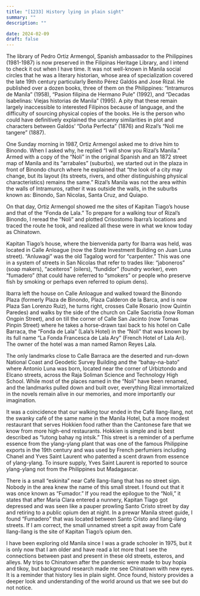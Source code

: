 ```yaml
---
title: "[1233] History lying in plain sight"
summary: ""
description: ""

date: 2024-02-09
draft: false
---
```


The library of Pedro Ortiz Armengol, Spanish ambassador to the Philippines (1981-1987) is now preserved in the Filipinas Heritage Library, and I intend to check it out when I have time. It was not well-known in Manila social circles that he was a literary historian, whose area of specialization covered the late 19th century particularly Benito Pérez Galdós and Jose Rizal. He published over a dozen books, three of them on the Philippines: “Intramuros de Manila” (1958), “Pasion filipina de Hermano Pule” (1992), and “Decadas Isabelinas: Viejas historias de Manila” (1995). A pity that these remain largely inaccessible to interested Filipinos because of language, and the difficulty of sourcing physical copies of the books. He is the person who could have definitively explained the uncanny similarities in plot and characters between Galdós’ “Doña Perfecta” (1876) and Rizal’s “Noli me tangere” (1887).

One Sunday morning in 1987, Ortiz Armengol asked me to drive him to Binondo. When I asked why, he replied “I will show you Rizal’s Manila.” Armed with a copy of the “Noli” in the original Spanish and an 1872 street map of Manila and its “arrabales” (suburbs), we started out in the plaza in front of Binondo church where he explained that “the look of a city may change, but its layout (its streets, rivers, and other distinguishing physical characteristics) remains the same.” Rizal’s Manila was not the area within the walls of Intramuros, rather it was outside the walls, in the suburbs known as: Binondo, San Nicolas, Santa Cruz, and Quiapo.

On that day, Ortiz Armengol showed me the sites of Kapitan Tiago’s house and that of the “Fonda de Lala.” To prepare for a walking tour of Rizal’s Binondo, I reread the “Noli” and plotted Crisostomo Ibarra’s locations and traced the route he took, and realized all these were in what we know today as Chinatown.

Kapitan Tiago’s house, where the bienvenida party for Ibarra was held, was located in Calle Anloague (now the State Investment Building on Juan Luna street). “Anluwagi” was the old Tagalog word for “carpenter.” This was one in a system of streets in San Nicolas that refer to trades like: “jaboneros” (soap makers), “aceiteros” (oilers), “fundidor” (foundry worker), even “fumadero” (that could have referred to “smokers” or people who preserve fish by smoking or perhaps even referred to opium dens).

Ibarra left the house on Calle Anloague and walked toward the Binondo Plaza (formerly Plaza de Binondo, Plaza Calderon de la Barca, and is now Plaza San Lorenzo Ruiz), he turns right, crosses Calle Rosario (now Quintin Paredes) and walks by the side of the church on Calle Sacristia (now Roman Ongpin Street), and on till the corner of Calle San Jacinto (now Tomas Pinpin Street) where he takes a horse-drawn taxi back to his hotel on Calle Barraca, the “Fonda de Lala” (Lala’s Hotel) in the “Noli” that was known by its full name “La Fonda Francesca de Lala Ary” (French Hotel of Lala Ari). The owner of the hotel was a man named Ramon Reyes Lala.

The only landmarks close to Calle Barraca are the deserted and run-down National Coast and Geodetic Survey Building and the “bahay-na-bato” where Antonio Luna was born, located near the corner of Urbiztondo and Elcano streets, across the Raja Soliman Science and Technology High School. While most of the places named in the “Noli” have been renamed, and the landmarks pulled down and built over, everything Rizal immortalized in the novels remain alive in our memories, and more importantly our imagination.

It was a coincidence that our walking tour ended in the Café Ilang-Ilang, not the swanky café of the same name in the Manila Hotel, but a more modest restaurant that serves Hokkien food rather than the Cantonese fare that we know from more high-end restaurants. Hokkien is simple and is best described as “lutong bahay ng intsik.” This street is a reminder of a perfume essence from the ylang-ylang plant that was one of the famous Philippine exports in the 19th century and was used by French perfumiers including Chanel and Yves Saint Laurent who patented a scent drawn from essence of ylang-ylang. To insure supply, Yves Saint Laurent is reported to source ylang-ylang not from the Philippines but Madagascar.

There is a small “eskinita” near Café Ilang-Ilang that has no street sign. Nobody in the area knew the name of this small street. I found out that it was once known as “Fumador.” If you read the epilogue to the “Noli,” it states that after Maria Clara entered a nunnery, Kapitan Tiago got depressed and was seen like a pauper prowling Santo Cristo street by day and retiring to a public opium den at night. In a prewar Manila street guide, I found “Fumadero” that was located between Santo Cristo and Ilang-ilang streets. If I am correct, the small unnamed street a spit away from Café Ilang-Ilang is the site of Kapitan Tiago’s opium den.

I have been exploring old Manila since I was a grade schooler in 1975, but it is only now that I am older and have read a lot more that I see the connections between past and present in these old streets, esteros, and alleys. My trips to Chinatown after the pandemic were made to buy hopia and tikoy, but background research made me see Chinatown with new eyes. It is a reminder that history lies in plain sight. Once found, history provides a deeper look and understanding of the world around us that we see but do not notice.
